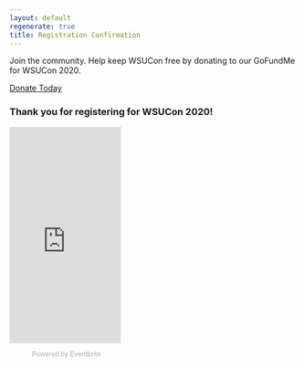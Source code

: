 ```yaml
---
layout: default
regenerate: true
title: Registration Confirmation
---
```



<!-- Call to Action Section -->
<div class="well">
    <div class="row">
        <div class="col-md-8">
            <p>Join the community.  Help keep WSUCon free by donating to our GoFundMe for WSUCon 2020.</p>
        </div>
        <div class="col-md-4">
            <a class="btn btn-lg btn-default btn-block" href="https://www.gofundme.com/WSUConXV">Donate Today</a>
        </div>
    </div>
</div>
<!-- Content Row -->
<div class="row">
    <div class="col-lg-12">
        <h3>Thank you for registering for WSUCon 2020!</h3>
        <div style="width:195px; text-align:center;" ><iframe  src="https://www.eventbrite.com/countdown-widget?eid=30563087016" frameborder="0" height="379" width="195" marginheight="0" marginwidth="0" scrolling="no" allowtransparency="true"></iframe><div style="font-family:Helvetica, Arial; font-size:12px; padding:10px 0 5px; margin:2px; width:195px; text-align:center;" ><a class="powered-by-eb" style="color: #ADB0B6; text-decoration: none;" target="_blank" href="http://www.eventbrite.com/">Powered by Eventbrite</a></div></div>            </div>
</div>
